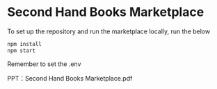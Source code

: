 # Second Hand Books Marketplace

To set up the repository and run the marketplace locally, run the below
```bash
npm install
npm start
```
Remember to set the .env

PPT：Second Hand Books Marketplace.pdf
